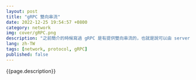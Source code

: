 ```yaml
---
layout: post
title: "gRPC 雙向串流"
date: 2022-12-25 19:54:57 +0800
category: network
img: cover/gRPC.png
description: "之前簡介的時候寫過 gRPC 是有提供雙向串流的，也就是說可以由 server 主動推播訊息過去，也可以由 client 不間斷的傳送訊息過來，這篇就來記錄一下相關的用法，實作一個簡單的訂閱推播系統"
lang: zh-TW
tags: [network, protocol, gRPC]
published: false
---
```


{{page.description}}
